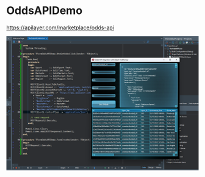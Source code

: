 # OddsAPIDemo
https://apilayer.com/marketplace/odds-api

![](https://github.com/MuminjonGuru/OddsAPIDemo/blob/main/oddsapidemoviadelphifiremonkey.png)
